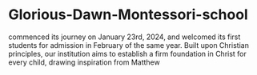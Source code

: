 # Glorious-Dawn-Montessori-school
commenced its journey on January 23rd, 2024,
and welcomed its first students for admission in
February of the same year.
Built upon Christian principles, our institution
aims to establish a firm foundation in Christ for
every child, drawing inspiration from Matthew 


